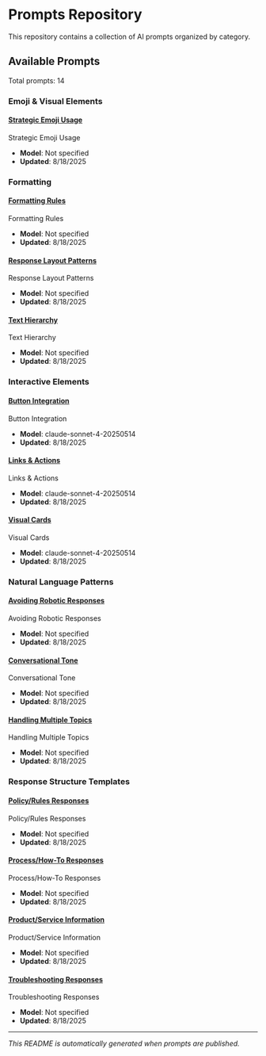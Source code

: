 # Prompts Repository

This repository contains a collection of AI prompts organized by category.

## Available Prompts

Total prompts: 14

### Emoji & Visual Elements

#### [Strategic Emoji Usage](./prompts/strategic-emoji-usage/prompt.md)

Strategic Emoji Usage

- **Model**: Not specified
- **Updated**: 8/18/2025

### Formatting

#### [Formatting Rules](./prompts/formatting-rules/prompt.md)

Formatting Rules

- **Model**: Not specified
- **Updated**: 8/18/2025

#### [Response Layout Patterns](./prompts/response-layout-patterns/prompt.md)

Response Layout Patterns

- **Model**: Not specified
- **Updated**: 8/18/2025

#### [Text Hierarchy](./prompts/text-hierarchy/prompt.md)

Text Hierarchy

- **Model**: Not specified
- **Updated**: 8/18/2025

### Interactive Elements

#### [Button Integration](./prompts/button-integration/prompt.md)

Button Integration

- **Model**: claude-sonnet-4-20250514
- **Updated**: 8/18/2025

#### [Links & Actions](./prompts/links-actions/prompt.md)

Links & Actions

- **Model**: claude-sonnet-4-20250514
- **Updated**: 8/18/2025

#### [Visual Cards](./prompts/visual-cards/prompt.md)

Visual Cards

- **Model**: claude-sonnet-4-20250514
- **Updated**: 8/18/2025

### Natural Language Patterns

#### [Avoiding Robotic Responses](./prompts/avoiding-robotic-responses/prompt.md)

Avoiding Robotic Responses

- **Model**: Not specified
- **Updated**: 8/18/2025

#### [Conversational Tone](./prompts/conversational-tone/prompt.md)

Conversational Tone

- **Model**: Not specified
- **Updated**: 8/18/2025

#### [Handling Multiple Topics](./prompts/handling-multiple-topics/prompt.md)

Handling Multiple Topics

- **Model**: Not specified
- **Updated**: 8/18/2025

### Response Structure Templates

#### [Policy/Rules Responses](./prompts/policy-rules-responses/prompt.md)

Policy/Rules Responses

- **Model**: Not specified
- **Updated**: 8/18/2025

#### [Process/How-To Responses](./prompts/process-how-to-responses/prompt.md)

Process/How-To Responses

- **Model**: Not specified
- **Updated**: 8/18/2025

#### [Product/Service Information](./prompts/product-service-information/prompt.md)

Product/Service Information

- **Model**: Not specified
- **Updated**: 8/18/2025

#### [Troubleshooting Responses](./prompts/troubleshooting-responses/prompt.md)

Troubleshooting Responses

- **Model**: Not specified
- **Updated**: 8/18/2025


---

*This README is automatically generated when prompts are published.*

